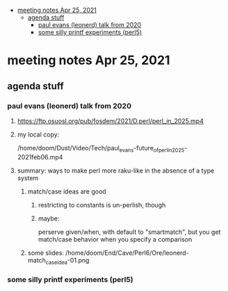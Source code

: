 - [meeting notes Apr 25, 2021](#org4a51f9e)
  - [agenda stuff](#org3815dfb)
    - [paul evans (leonerd) talk from 2020](#orga6d6e86)
    - [some silly printf experiments (perl5)](#org63e72ad)


<a id="org4a51f9e"></a>

# meeting notes Apr 25, 2021


<a id="org3815dfb"></a>

## agenda stuff


<a id="orga6d6e86"></a>

### paul evans (leonerd) talk from 2020

1.  <https://ftp.osuosl.org/pub/fosdem/2021/D.perl/perl_in_2025.mp4>

2.  my local copy:

    /home/doom/Dust/Video/Tech/paul<sub>evans</sub>-future<sub>of</sub><sub>perl</sub><sub>in</sub><sub>2025</sub>-2021feb06.mp4

3.  summary: ways to make perl more raku-like in the absence of a type system

    1.  match/case ideas are good
    
        1.  restricting to constants is un-perlish, though
        
        2.  maybe:
        
            perserve given/when, with default to "smartmatch", but you get match/case behavior when you specify a comparison
    
    2.  some slides: /home/doom/End/Cave/Perl6/Ore/leonerd-match<sub>case</sub><sub>idea</sub>-01.png


<a id="org63e72ad"></a>

### some silly printf experiments (perl5)
